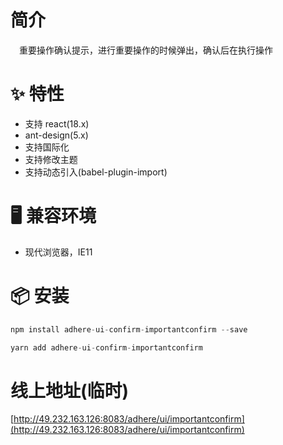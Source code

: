 # 简介
&ensp;&ensp;重要操作确认提示，进行重要操作的时候弹出，确认后在执行操作

# ✨ 特性
- 支持 react(18.x)
- ant-design(5.x)
- 支持国际化
- 支持修改主题
- 支持动态引入(babel-plugin-import)

# 🖥 兼容环境
- 现代浏览器，IE11

# 📦 安装
```javascript
npm install adhere-ui-confirm-importantconfirm --save
``` 

```javascript
yarn add adhere-ui-confirm-importantconfirm
```

# 线上地址(临时)
[http://49.232.163.126:8083/adhere/ui/importantconfirm](http://49.232.163.126:8083/adhere/ui/importantconfirm)

